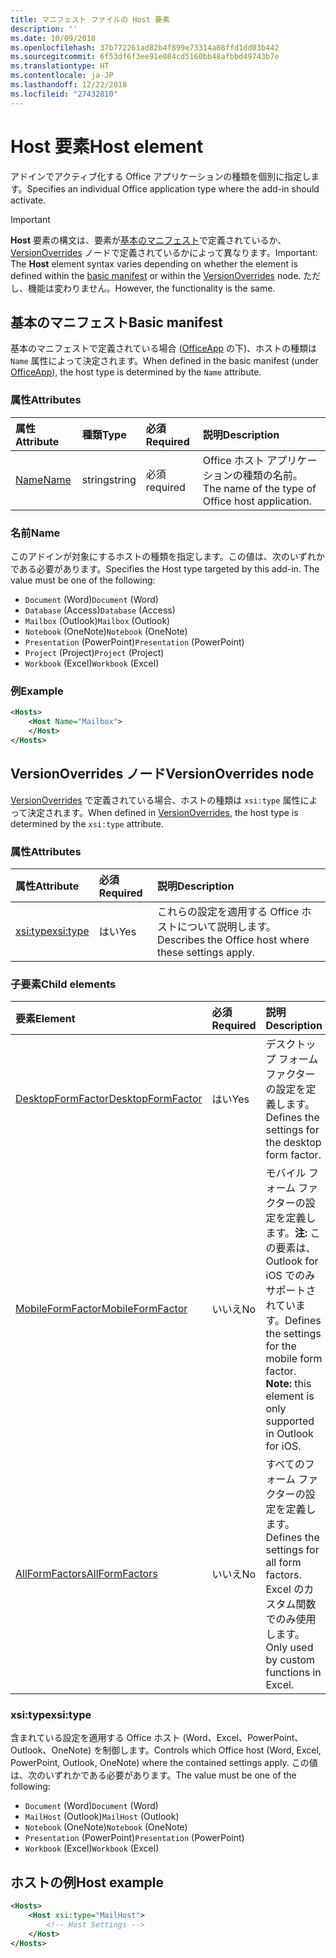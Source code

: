 ```yaml
---
title: マニフェスト ファイルの Host 要素
description: ''
ms.date: 10/09/2018
ms.openlocfilehash: 37b772261ad82b4f899e73314a08ffd1dd03b442
ms.sourcegitcommit: 6f53df6f3ee91e084cd5160bb48afbbd49743b7e
ms.translationtype: HT
ms.contentlocale: ja-JP
ms.lasthandoff: 12/22/2018
ms.locfileid: "27432810"
---
```

# <a name="host-element"></a><span data-ttu-id="0916a-102">Host 要素</span><span class="sxs-lookup"><span data-stu-id="0916a-102">Host element</span></span>

<span data-ttu-id="0916a-103">アドインでアクティブ化する Office アプリケーションの種類を個別に指定します。</span><span class="sxs-lookup"><span data-stu-id="0916a-103">Specifies an individual Office application type where the add-in should activate.</span></span>

> [!IMPORTANT] 
> <span data-ttu-id="0916a-104">**Host** 要素の構文は、要素が[基本のマニフェスト](#basic-manifest)で定義されているか、[VersionOverrides](#versionoverrides-node) ノードで定義されているかによって異なります。</span><span class="sxs-lookup"><span data-stu-id="0916a-104">Important: The **Host** element syntax varies depending on whether the element is defined within the [basic manifest](#basic-manifest) or within the [VersionOverrides](#versionoverrides-node) node.</span></span> <span data-ttu-id="0916a-105">ただし、機能は変わりません。</span><span class="sxs-lookup"><span data-stu-id="0916a-105">However, the functionality is the same.</span></span>  

## <a name="basic-manifest"></a><span data-ttu-id="0916a-106">基本のマニフェスト</span><span class="sxs-lookup"><span data-stu-id="0916a-106">Basic manifest</span></span>

<span data-ttu-id="0916a-107">基本のマニフェストで定義されている場合 ([OfficeApp](officeapp.md) の下)、ホストの種類は `Name` 属性によって決定されます。</span><span class="sxs-lookup"><span data-stu-id="0916a-107">When defined in the basic manifest (under [OfficeApp](officeapp.md)), the host type is determined by the `Name` attribute.</span></span>   

### <a name="attributes"></a><span data-ttu-id="0916a-108">属性</span><span class="sxs-lookup"><span data-stu-id="0916a-108">Attributes</span></span>

| <span data-ttu-id="0916a-109">属性</span><span class="sxs-lookup"><span data-stu-id="0916a-109">Attribute</span></span>     | <span data-ttu-id="0916a-110">種類</span><span class="sxs-lookup"><span data-stu-id="0916a-110">Type</span></span>   | <span data-ttu-id="0916a-111">必須</span><span class="sxs-lookup"><span data-stu-id="0916a-111">Required</span></span> | <span data-ttu-id="0916a-112">説明</span><span class="sxs-lookup"><span data-stu-id="0916a-112">Description</span></span>                                      |
|:--------------|:-------|:---------|:-------------------------------------------------|
| [<span data-ttu-id="0916a-113">Name</span><span class="sxs-lookup"><span data-stu-id="0916a-113">Name</span></span>](#name) | <span data-ttu-id="0916a-114">string</span><span class="sxs-lookup"><span data-stu-id="0916a-114">string</span></span> | <span data-ttu-id="0916a-115">必須</span><span class="sxs-lookup"><span data-stu-id="0916a-115">required</span></span> | <span data-ttu-id="0916a-116">Office ホスト アプリケーションの種類の名前。</span><span class="sxs-lookup"><span data-stu-id="0916a-116">The name of the type of Office host application.</span></span> |

### <a name="name"></a><span data-ttu-id="0916a-117">名前</span><span class="sxs-lookup"><span data-stu-id="0916a-117">Name</span></span>
<span data-ttu-id="0916a-p102">このアドインが対象にするホストの種類を指定します。この値は、次のいずれかである必要があります。</span><span class="sxs-lookup"><span data-stu-id="0916a-p102">Specifies the Host type targeted by this add-in. The value must be one of the following:</span></span>

- <span data-ttu-id="0916a-120">`Document` (Word)</span><span class="sxs-lookup"><span data-stu-id="0916a-120">`Document` (Word)</span></span>
- <span data-ttu-id="0916a-121">`Database` (Access)</span><span class="sxs-lookup"><span data-stu-id="0916a-121">`Database` (Access)</span></span>
- <span data-ttu-id="0916a-122">`Mailbox` (Outlook)</span><span class="sxs-lookup"><span data-stu-id="0916a-122">`Mailbox` (Outlook)</span></span>
- <span data-ttu-id="0916a-123">`Notebook` (OneNote)</span><span class="sxs-lookup"><span data-stu-id="0916a-123">`Notebook` (OneNote)</span></span>
- <span data-ttu-id="0916a-124">`Presentation` (PowerPoint)</span><span class="sxs-lookup"><span data-stu-id="0916a-124">`Presentation` (PowerPoint)</span></span>
- <span data-ttu-id="0916a-125">`Project` (Project)</span><span class="sxs-lookup"><span data-stu-id="0916a-125">`Project` (Project)</span></span>
- <span data-ttu-id="0916a-126">`Workbook` (Excel)</span><span class="sxs-lookup"><span data-stu-id="0916a-126">`Workbook` (Excel)</span></span>

### <a name="example"></a><span data-ttu-id="0916a-127">例</span><span class="sxs-lookup"><span data-stu-id="0916a-127">Example</span></span>
```xml
<Hosts>
    <Host Name="Mailbox">
    </Host>
</Hosts>
```

## <a name="versionoverrides-node"></a><span data-ttu-id="0916a-128">VersionOverrides ノード</span><span class="sxs-lookup"><span data-stu-id="0916a-128">VersionOverrides node</span></span>
<span data-ttu-id="0916a-129">[VersionOverrides](versionoverrides.md) で定義されている場合、ホストの種類は `xsi:type` 属性によって決定されます。</span><span class="sxs-lookup"><span data-stu-id="0916a-129">When defined in [VersionOverrides](versionoverrides.md), the host type is determined by the `xsi:type` attribute.</span></span> 

### <a name="attributes"></a><span data-ttu-id="0916a-130">属性</span><span class="sxs-lookup"><span data-stu-id="0916a-130">Attributes</span></span>

|  <span data-ttu-id="0916a-131">属性</span><span class="sxs-lookup"><span data-stu-id="0916a-131">Attribute</span></span>  |  <span data-ttu-id="0916a-132">必須</span><span class="sxs-lookup"><span data-stu-id="0916a-132">Required</span></span>  |  <span data-ttu-id="0916a-133">説明</span><span class="sxs-lookup"><span data-stu-id="0916a-133">Description</span></span>  |
|:-----|:-----|:-----|
|  [<span data-ttu-id="0916a-134">xsi:type</span><span class="sxs-lookup"><span data-stu-id="0916a-134">xsi:type</span></span>](#xsitype)  |  <span data-ttu-id="0916a-135">はい</span><span class="sxs-lookup"><span data-stu-id="0916a-135">Yes</span></span>  | <span data-ttu-id="0916a-136">これらの設定を適用する Office ホストについて説明します。</span><span class="sxs-lookup"><span data-stu-id="0916a-136">Describes the Office host where these settings apply.</span></span>|

### <a name="child-elements"></a><span data-ttu-id="0916a-137">子要素</span><span class="sxs-lookup"><span data-stu-id="0916a-137">Child elements</span></span>

|  <span data-ttu-id="0916a-138">要素</span><span class="sxs-lookup"><span data-stu-id="0916a-138">Element</span></span> |  <span data-ttu-id="0916a-139">必須</span><span class="sxs-lookup"><span data-stu-id="0916a-139">Required</span></span>  |  <span data-ttu-id="0916a-140">説明</span><span class="sxs-lookup"><span data-stu-id="0916a-140">Description</span></span>  |
|:-----|:-----|:-----|
|  [<span data-ttu-id="0916a-141">DesktopFormFactor</span><span class="sxs-lookup"><span data-stu-id="0916a-141">DesktopFormFactor</span></span>](desktopformfactor.md)    |  <span data-ttu-id="0916a-142">はい</span><span class="sxs-lookup"><span data-stu-id="0916a-142">Yes</span></span>   |  <span data-ttu-id="0916a-143">デスクトップ フォーム ファクターの設定を定義します。</span><span class="sxs-lookup"><span data-stu-id="0916a-143">Defines the settings for the desktop form factor.</span></span> |
|  [<span data-ttu-id="0916a-144">MobileFormFactor</span><span class="sxs-lookup"><span data-stu-id="0916a-144">MobileFormFactor</span></span>](mobileformfactor.md)    |  <span data-ttu-id="0916a-145">いいえ</span><span class="sxs-lookup"><span data-stu-id="0916a-145">No</span></span>   |  <span data-ttu-id="0916a-p103">モバイル フォーム ファクターの設定を定義します。**注:** この要素は、Outlook for iOS でのみサポートされています。</span><span class="sxs-lookup"><span data-stu-id="0916a-p103">Defines the settings for the mobile form factor. **Note:** this element is only supported in Outlook for iOS.</span></span> |
|  [<span data-ttu-id="0916a-148">AllFormFactors</span><span class="sxs-lookup"><span data-stu-id="0916a-148">AllFormFactors</span></span>](allformfactors.md)    |  <span data-ttu-id="0916a-149">いいえ</span><span class="sxs-lookup"><span data-stu-id="0916a-149">No</span></span>   |  <span data-ttu-id="0916a-150">すべてのフォーム ファクターの設定を定義します。</span><span class="sxs-lookup"><span data-stu-id="0916a-150">Defines the settings for all form factors.</span></span> <span data-ttu-id="0916a-151">Excel のカスタム関数でのみ使用します。</span><span class="sxs-lookup"><span data-stu-id="0916a-151">Only used by custom functions in Excel.</span></span> |

### <a name="xsitype"></a><span data-ttu-id="0916a-152">xsi:type</span><span class="sxs-lookup"><span data-stu-id="0916a-152">xsi:type</span></span>

<span data-ttu-id="0916a-153">含まれている設定を適用する Office ホスト (Word、Excel、PowerPoint、Outlook、OneNote) を制御します。</span><span class="sxs-lookup"><span data-stu-id="0916a-153">Controls which Office host (Word, Excel, PowerPoint, Outlook, OneNote) where the contained settings apply.</span></span> <span data-ttu-id="0916a-154">この値は、次のいずれかである必要があります。</span><span class="sxs-lookup"><span data-stu-id="0916a-154">The value must be one of the following:</span></span>

- <span data-ttu-id="0916a-155">`Document` (Word)</span><span class="sxs-lookup"><span data-stu-id="0916a-155">`Document` (Word)</span></span>
- <span data-ttu-id="0916a-156">`MailHost` (Outlook)</span><span class="sxs-lookup"><span data-stu-id="0916a-156">`MailHost` (Outlook)</span></span>    
- <span data-ttu-id="0916a-157">`Notebook` (OneNote)</span><span class="sxs-lookup"><span data-stu-id="0916a-157">`Notebook` (OneNote)</span></span>
- <span data-ttu-id="0916a-158">`Presentation` (PowerPoint)</span><span class="sxs-lookup"><span data-stu-id="0916a-158">`Presentation` (PowerPoint)</span></span>
- <span data-ttu-id="0916a-159">`Workbook` (Excel)</span><span class="sxs-lookup"><span data-stu-id="0916a-159">`Workbook` (Excel)</span></span>

## <a name="host-example"></a><span data-ttu-id="0916a-160">ホストの例</span><span class="sxs-lookup"><span data-stu-id="0916a-160">Host example</span></span> 
```xml
<Hosts>
    <Host xsi:type="MailHost">
        <!-- Host Settings -->
    </Host>
</Hosts>
```
